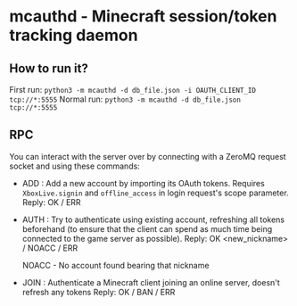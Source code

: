 # mcauthd - Minecraft session/token tracking daemon

## How to run it?
First run: `python3 -m mcauthd -d db_file.json -i OAUTH_CLIENT_ID tcp://*:5555`
Normal run: `python3 -m mcauthd -d db_file.json tcp://*:5555`

## RPC

You can interact with the server over by connecting with a ZeroMQ request socket and using these commands:

- ADD <accessToken> <refreshToken>: Add a new account by importing its OAuth tokens. Requires `XboxLive.signin` and `offline_access` in login request's scope parameter.
    Reply: OK / ERR

- AUTH <nickname>: Try to authenticate using existing account, refreshing all tokens beforehand (to ensure that the client can spend as much time being connected to the game server as possible).
    Reply: OK <new_nickname> / NOACC / ERR
    
    NOACC - No account found bearing that nickname

- JOIN <nickname> <serverHash>: Authenticate a Minecraft client joining an online server, doesn't refresh any tokens
    Reply: OK / BAN / ERR
